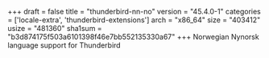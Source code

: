 +++
draft = false
title = "thunderbird-nn-no"
version = "45.4.0-1"
categories = ['locale-extra', 'thunderbird-extensions']
arch = "x86_64"
size = "403412"
usize = "481360"
sha1sum = "b3d874175f503a6101398f46e7bb552135330a67"
+++
Norwegian Nynorsk language support for Thunderbird